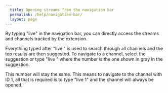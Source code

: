 ```yaml
---
  title: Opening streams from the navigation bar
  permalink: /help/navigation-bar/
  layout: page
---
```

By typing "live" in the navigation bar, you can directly access the streams and
channels tracked by the extension.

Everything typed after "live " is used to search through all channels and the
top results are then suggested. To navigate to a channel, select the suggestion
or type "live <number>" where the number is the one shown in gray in the suggestion.

This number will stay the same. This means to navigate to the channel with ID 1,
all that is required is to type "live 1" and the channel will always be opened.
